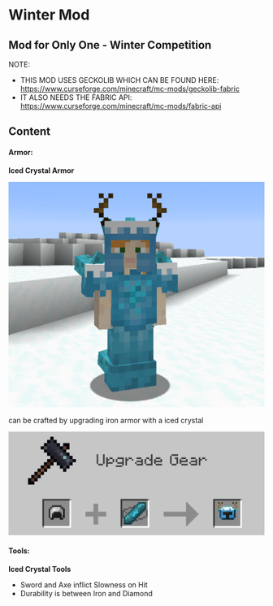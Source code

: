 # Winter Mod 

## Mod for Only One - Winter Competition

NOTE: 

- THIS MOD USES GECKOLIB WHICH CAN BE FOUND HERE: https://www.curseforge.com/minecraft/mc-mods/geckolib-fabric
- IT ALSO NEEDS THE FABRIC API: https://www.curseforge.com/minecraft/mc-mods/fabric-api

## Content

#### Armor:

**Iced Crystal Armor**

![image-20201219102013786.png](https://github.com/Mori2003/Winter-Competition-Mod/blob/main/wiki/image-20201219102013786.png?raw=true)

can be crafted by upgrading iron armor with a iced crystal

![image-20201219102255429.png](https://github.com/Mori2003/Winter-Competition-Mod/blob/main/wiki/image-20201219102255429.png?raw=true)

#### Tools:

**Iced Crystal Tools**
- Sword and Axe inflict Slowness on Hit
- Durability is between Iron and Diamond 





